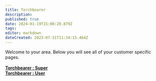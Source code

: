 ```yaml
---
title: Torchbearer
description: 
published: true
date: 2024-01-19T15:00:20.879Z
tags: 
editor: markdown
dateCreated: 2023-07-31T11:34:15.464Z
---
```


Welcome to your area. Below you will see all of your customer specific pages.<br><br><b>[Torchbearer : Super](/Apps/Customers/Torchbearer/Torchbearer~Super)<br></b><b>[Torchbearer : User](/Apps/Customers/Torchbearer/Torchbearer~User)<br></b>
